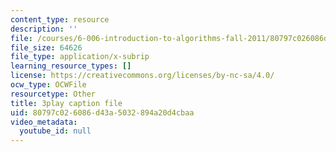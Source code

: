 ```yaml
---
content_type: resource
description: ''
file: /courses/6-006-introduction-to-algorithms-fall-2011/80797c026086d43a5032894a20d4cbaa_hkAONP0aC9w.srt
file_size: 64626
file_type: application/x-subrip
learning_resource_types: []
license: https://creativecommons.org/licenses/by-nc-sa/4.0/
ocw_type: OCWFile
resourcetype: Other
title: 3play caption file
uid: 80797c02-6086-d43a-5032-894a20d4cbaa
video_metadata:
  youtube_id: null
---
```

